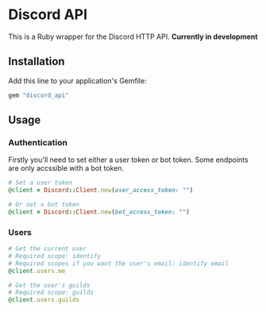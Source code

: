 # Discord API

This is a Ruby wrapper for the Discord HTTP API. **Currently in development**

## Installation

Add this line to your application's Gemfile:

```ruby
gem "discord_api"
```

## Usage

### Authentication

Firstly you'll need to set either a user token or bot token. Some endpoints are only accssible with a bot token.

```ruby
# Set a user token
@client = Discord::Client.new(user_access_token: "")

# Or set a bot token
@client = Discord::Client.new(bot_access_token: "")
```

### Users

```ruby
# Get the current user
# Required scope: identify
# Required scopes if you want the user's email: identify email
@client.users.me

# Get the user's guilds
# Required scope: guilds
@client.users.guilds
```
